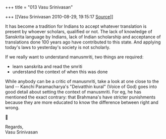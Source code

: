+++
title = "013 Vasu Srinivasan"

+++
[[Vasu Srinivasan	2010-08-29, 19:15:17 [Source](https://groups.google.com/g/samskrita/c/s5dEjmePM6A)]]



It has become a tradition for Indians to accept whatever translation is present by whoever scholars, qualified or not. The lack of knowledge of Sanskrita language by Indians, lack of Indian scholarship and acceptance of translations done 100 years ago have contributed to this state. And applying today's laws to yesterday's society is not scholarly.  
  
If we really want to understand manusmriti, two things are required:  
  
- learn sanskrita and read the smriti  
- understand the context of when this was done  
  
While anybody can be a critic of manusmriti, take a look at one close to the land -- Kanchi Paramacharya's "Deivatthin kural" (Voice of God) goes into good detail about setting the context of manusmriti. For eg, he has mentioned the exact contrary: that Brahmana's have stricter punishments because they are more educated to know the difference between right and wrong.  



Regards,  
Vasu Srinivasan  

